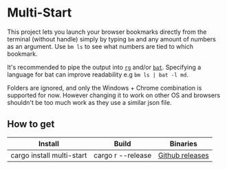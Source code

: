 # Multi-Start

This project lets you launch your browser bookmarks directly from the terminal (without handle) simply by typing `bm` and any amount of numbers as an argument.
Use `bm ls` to see what numbers are tied to which bookmark.

It's recommended to pipe the output into [`rg`](https://github.com/BurntSushi/ripgrep) and/or [`bat`](https://github.com/sharkdp/bat). Specifying a language for bat can improve readability e.g `bm ls | bat -l md`.

Folders are ignored, and only the Windows + Chrome combination is supported for now.
However changing it to work on other OS and browsers shouldn't be too much work as they use a similar json file.

## How to get
Install | Build | Binaries
|---|---|---|
cargo install multi-start | cargo r --release | [Github releases](https://github.com/lesleyrs/multi-start/releases/latest)
